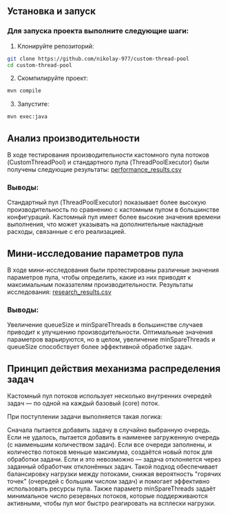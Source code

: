 ## Установка и запуск

### Для запуска проекта выполните следующие шаги:

1. Клонируйте репозиторий:

```bash
git clone https://github.com/nikolay-977/custom-thread-pool
cd custom-thread-pool
 ```

2. Скомпилируйте проект:

```bash
mvn compile
 ```

3. Запустите:

```bash
mvn exec:java
 ```

## Анализ производительности
   
В ходе тестирования производительности кастомного пула потоков (CustomThreadPool) 
и стандартного пула (ThreadPoolExecutor) были получены следующие результаты: [performance_results.csv](performance_results.csv)

### Выводы:

Стандартный пул (ThreadPoolExecutor) показывает более высокую производительность по сравнению с кастомным пулом в большинстве конфигураций.
Кастомный пул имеет более высокие значения времени выполнения, что может указывать на дополнительные накладные расходы, связанные с его реализацией.

## Мини-исследование параметров пула

В ходе мини-исследования были протестированы различные значения параметров пула, 
чтобы определить, какие из них приводят к максимальным показателям производительности. 
Результаты исследования: [research_results.csv](research_results.csv)

### Выводы:

Увеличение queueSize и minSpareThreads в большинстве случаев приводит к улучшению производительности.
Оптимальные значения параметров варьируются, но в целом, 
увеличение minSpareThreads и queueSize способствует более эффективной обработке задач.

## Принцип действия механизма распределения задач

Кастомный пул потоков использует несколько внутренних очередей задач — по одной на каждый базовый (core) поток.

При поступлении задачи выполняется такая логика:

Сначала пытается добавить задачу в случайно выбранную очередь.
Если не удалось, пытается добавить в наименее загруженную очередь (с наименьшим количеством задач).
Если все очереди заполнены, и количество потоков меньше максимума, создаётся новый поток для обработки задачи.
Если и это невозможно — задача отклоняется через заданный обработчик отклонённых задач.
Такой подход обеспечивает балансировку нагрузки между потоками, 
снижая вероятность "горячих точек" (очередей с большим числом задач) и помогает эффективно использовать ресурсы пула. 
Также параметр minSpareThreads задаёт минимальное число резервных потоков, которые поддерживаются активными, 
чтобы пул мог быстро реагировать на всплески нагрузки.